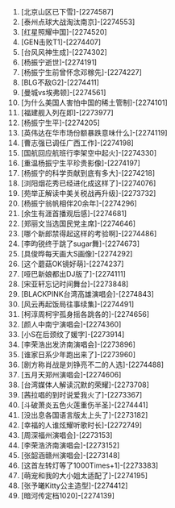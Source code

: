 
1. [北京山区已下雪]-[2274587]
1. [泰州点球大战淘汰南京]-[2274553]
1. [红星照耀中国]-[2274520]
1. [GEN击败T1]-[2274407]
1. [台风风神生成]-[2274302]
1. [杨振宁逝世]-[2274191]
1. [杨振宁生前曾怀念邓稼先]-[2274227]
1. [BLG不敌G2]-[2274411]
1. [曼城vs埃弗顿]-[2274561]
1. [为什么美国人害怕中国的稀土管制]-[2274101]
1. [福建舰入列在即]-[2273977]
1. [杨振宁生平]-[2274205]
1. [英伟达在华市场份额暴跌意味什么]-[2274119]
1. [曹志强已调任广西工作]-[2274198]
1. [国航回应航班行李架空中起火]-[2274330]
1. [重温杨振宁生平珍贵影像]-[2274197]
1. [杨振宁的科学贡献到底有多大]-[2274218]
1. [浏阳烟花秀已经进化成这样了]-[2274076]
1. [苑举正解读中美关税战再升级]-[2273732]
1. [杨振宁翁帆相伴20余年]-[2274296]
1. [余生有涯首播观后感]-[2274681]
1. [郑丽文当选国民党主席]-[2274646]
1. [哪个新郎禁得起这样的考验啊]-[2274486]
1. [李昀锐终于跳了sugar舞]-[2274673]
1. [具俊晔每天画大S画像]-[2274292]
1. [这个蘑菇OK镜好萌]-[2274237]
1. [哑巴新娘都出DJ版了]-[2274111]
1. [宋亚轩忘记时间舞台]-[2273848]
1. [BLACKPINK台湾高雄演唱会]-[2274843]
1. [风云再起饭局往事续集]-[2274491]
1. [柯淳周柯宇孤身摇各跳各的]-[2274656]
1. [颜人中南宁演唱会]-[2274360]
1. [小S在后颈纹了媛字]-[2273914]
1. [李荣浩出发济南演唱会]-[2273896]
1. [谁家日系少年跑出来了]-[2273960]
1. [剧方称肖战是刘铮亮不二的人选]-[2274488]
1. [五月天郑州演唱会]-[2274606]
1. [台湾媒体人解读沉默的荣耀]-[2273708]
1. [茜拉唱的到时说爱我火了]-[2273367]
1. [斗破萧炎五色火莲重伤半圣]-[2274441]
1. [没出息各国语言版太上头了]-[2273182]
1. [幸福的人谁炫耀听歌时长]-[2272749]
1. [周深福州演唱会]-[2273153]
1. [李荣浩济南演唱会]-[2273152]
1. [张韶涵赣州演唱会]-[2273148]
1. [这首左转灯等了1000Times+1]-[2273383]
1. [萌宠和我的大小姐太适配了]-[2274195]
1. [张予曦Kitty公主造型]-[2274412]
1. [暗河传定档1020]-[2274139]